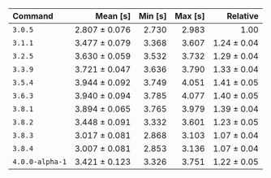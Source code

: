 | Command | Mean [s] | Min [s] | Max [s] | Relative |
|:---|---:|---:|---:|---:|
| `3.0.5` | 2.807 ± 0.076 | 2.730 | 2.983 | 1.00 |
| `3.1.1` | 3.477 ± 0.079 | 3.368 | 3.607 | 1.24 ± 0.04 |
| `3.2.5` | 3.630 ± 0.059 | 3.532 | 3.732 | 1.29 ± 0.04 |
| `3.3.9` | 3.721 ± 0.047 | 3.636 | 3.790 | 1.33 ± 0.04 |
| `3.5.4` | 3.944 ± 0.092 | 3.749 | 4.051 | 1.41 ± 0.05 |
| `3.6.3` | 3.940 ± 0.094 | 3.785 | 4.077 | 1.40 ± 0.05 |
| `3.8.1` | 3.894 ± 0.065 | 3.765 | 3.979 | 1.39 ± 0.04 |
| `3.8.2` | 3.448 ± 0.091 | 3.332 | 3.601 | 1.23 ± 0.05 |
| `3.8.3` | 3.017 ± 0.081 | 2.868 | 3.103 | 1.07 ± 0.04 |
| `3.8.4` | 3.007 ± 0.081 | 2.853 | 3.136 | 1.07 ± 0.04 |
| `4.0.0-alpha-1` | 3.421 ± 0.123 | 3.326 | 3.751 | 1.22 ± 0.05 |
